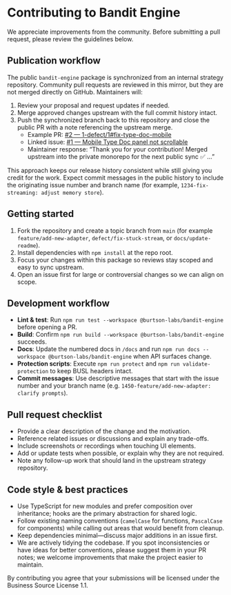 # Contributing to Bandit Engine

We appreciate improvements from the community. Before submitting a pull request, please review the guidelines below.

## Publication workflow

The public `bandit-engine` package is synchronized from an internal strategy repository. Community pull requests are reviewed in this mirror, but they are not merged directly on GitHub. Maintainers will:

1. Review your proposal and request updates if needed.
2. Merge approved changes upstream with the full commit history intact.
3. Push the synchronized branch back to this repository and close the public PR with a note referencing the upstream merge.
   - Example PR: [#2 — 1-defect/1#fix-type-doc-mobile](https://github.com/Burtson-Labs/bandit-engine/pull/2)
   - Linked issue: [#1 — Mobile Type Doc panel not scrollable](https://github.com/Burtson-Labs/bandit-engine/issues/1)
   - Maintainer response: “Thank you for your contribution! Merged upstream into the private monorepo for the next public sync ✅ …”

This approach keeps our release history consistent while still giving you credit for the work. Expect commit messages in the public history to include the originating issue number and branch name (for example, `1234-fix-streaming: adjust memory store`).

## Getting started

1. Fork the repository and create a topic branch from `main` (for example `feature/add-new-adapter`, `defect/fix-stuck-stream`, or `docs/update-readme`).
2. Install dependencies with `npm install` at the repo root.
3. Focus your changes within this package so reviews stay scoped and easy to sync upstream.
4. Open an issue first for large or controversial changes so we can align on scope.

## Development workflow

- **Lint & test**: Run `npm run test --workspace @burtson-labs/bandit-engine` before opening a PR.
- **Build**: Confirm `npm run build --workspace @burtson-labs/bandit-engine` succeeds.
- **Docs**: Update the numbered docs in `/docs` and run `npm run docs --workspace @burtson-labs/bandit-engine` when API surfaces change.
- **Protection scripts**: Execute `npm run protect` and `npm run validate-protection` to keep BUSL headers intact.
- **Commit messages**: Use descriptive messages that start with the issue number and your branch name (e.g. `1450-feature/add-new-adapter: clarify prompts`).

## Pull request checklist

- Provide a clear description of the change and the motivation.
- Reference related issues or discussions and explain any trade-offs.
- Include screenshots or recordings when touching UI elements.
- Add or update tests when possible, or explain why they are not required.
- Note any follow-up work that should land in the upstream strategy repository.

## Code style & best practices

- Use TypeScript for new modules and prefer composition over inheritance; hooks are the primary abstraction for shared logic.
- Follow existing naming conventions (`camelCase` for functions, `PascalCase` for components) while calling out areas that would benefit from cleanup.
- Keep dependencies minimal—discuss major additions in an issue first.
- We are actively tidying the codebase. If you spot inconsistencies or have ideas for better conventions, please suggest them in your PR notes; we welcome improvements that make the project easier to maintain.

By contributing you agree that your submissions will be licensed under the Business Source License 1.1.
